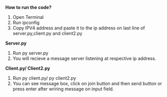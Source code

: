 **How to run the code?**
1. Open Terminal 
2. Run ipconfig
3. Copy IPV4 address and paste it to the ip address on last line of server.py,client.py and client2.py

**Server.py**
1. Run py server.py
2. You will recieve a message server listening at respective ip address.

**Client.py/ Client2.py**
1. Run py client.py/ py client2.py
2. You can see message box, click on join button and then send button or press enter after wriring message on input field.

